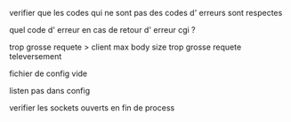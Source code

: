 

verifier que les codes qui ne sont pas des codes d' erreurs sont respectes

quel code d' erreur en cas de retour d' erreur cgi ?



trop grosse requete > client max body size
trop grosse requete televersement

fichier de config vide

listen pas dans config

verifier les sockets ouverts en fin de process

